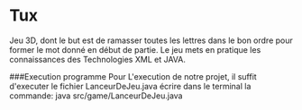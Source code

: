 # Tux
Jeu 3D, dont le but est de ramasser toutes les lettres dans le bon ordre pour former le mot donné en début de partie.
Le jeu mets en pratique les connaissances des Technologies XML et JAVA.


###Execution programme
Pour L'execution de notre projet, il suffit d'executer le fichier LanceurDeJeu.java écrire dans le terminal la commande: 
    java src/game/LanceurDeJeu.java
